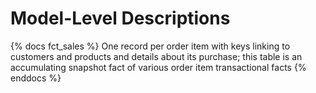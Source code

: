 # Model-Level Descriptions

{% docs fct_sales %}
One record per order item with keys linking to customers and products and
details about its purchase; this table is an accumulating snapshot fact
of various order item transactional facts
{% enddocs %}

